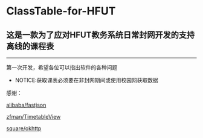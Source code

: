 # ClassTable-for-HFUT
## 这是一款为了应对HFUT教务系统日常封网开发的支持离线的课程表
-----------
 第一次开发，希望各位可以指出软件的各种问题

* NOTICE:获取课表必须要在非封网期间或使用校园网获取数据

感谢：

[alibaba/fastjson](https://github.com/alibaba/fastjson)

[zfman/TimetableView](https://github.com/zfman/TimetableView)

[square/okhttp](https://github.com/square/okhttp)
